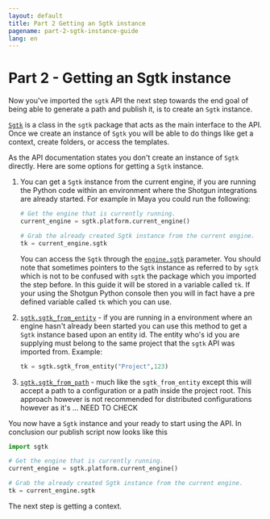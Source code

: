 ```yaml
---
layout: default
title: Part 2 Getting an Sgtk instance
pagename: part-2-sgtk-instance-guide
lang: en
---
```


# Part 2 - Getting an Sgtk instance

Now you've imported the `sgtk` API the next step towards the end goal of being able to generate a path and publish it, is
to create an `Sgtk` instance.

[`Sgtk`](https://developer.shotgunsoftware.com/tk-core/core.html#sgtk) is a class in the `sgtk` package that acts 
as the main interface to the API. Once we create an instance of `Sgtk` you will be able to do things like get a context,
create folders, or access the templates.

As the API documentation states you don't create an instance of `Sgtk` directly. Here are some options for getting a `Sgtk` instance.

1. You can get a `Sgtk` instance from the current engine, if you are running the Python code within an environment where
 the Shotgun integrations are already started. For example in Maya you could run the following:
 
    ```python
    # Get the engine that is currently running.
    current_engine = sgtk.platform.current_engine()
    
    # Grab the already created Sgtk instance from the current engine.
    tk = current_engine.sgtk
    ```

    You can access the `Sgtk` through the [`engine.sgtk`](https://developer.shotgunsoftware.com/tk-core/platform.html#sgtk.platform.Engine.sgtk) parameter.
    You should note that sometimes pointers to the `Sgtk` instance as referred to by `sgtk` which is not to be confused 
    with `sgtk` the package which you imported the step before. In this guide it will be stored in a variable called `tk`.
    If your using the Shotgun Python console then you will in fact have a pre defined variable called `tk` which you can use.

2. [`sgtk.sgtk_from_entity`](https://developer.shotgunsoftware.com/tk-core/initializing.html#sgtk.sgtk_from_entity) - 
    if you are running in a environment where an engine hasn't already been started you can use this method to get a `Sgtk` instance based upon an entity id.
    The entity who's id you are supplying must belong to the same project that the `sgtk` API was imported from. 
    Example:
    ```python
    tk = sgtk.sgtk_from_entity("Project",123)
    ```
 
3. [`sgtk.sgtk_from_path`](https://developer.shotgunsoftware.com/tk-core/initializing.html#sgtk.sgtk_from_path) -
    much like the `sgtk_from_entity` except this will accept a path to a configuration or a path inside the project root.
    This approach however is not recommended for distributed configurations however as it's ... NEED TO CHECK

You now have a `Sgtk` instance and your ready to start using the API.
In conclusion our publish script now looks like this

```python
import sgtk

# Get the engine that is currently running.
current_engine = sgtk.platform.current_engine()

# Grab the already created Sgtk instance from the current engine.
tk = current_engine.sgtk
```

The next step is getting a context.